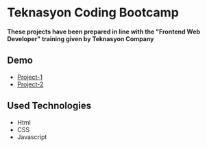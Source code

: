 # Teknasyon Coding Bootcamp

**These projects have been prepared in line with the "Frontend Web Developer" training given by Teknasyon Company**

## Demo 
* [Project-1](https://batuhan37.github.io/Teknasyon-Coding-Bootcamp/Project-1/)
* [Project-2](https://batuhan37.github.io/Teknasyon-Coding-Bootcamp/project-2/)


## Used Technologies

* Html
* CSS
* Javascript
